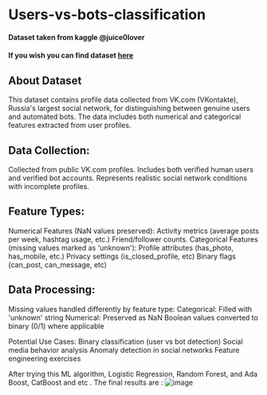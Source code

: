# Users-vs-bots-classification
#### Dataset taken from kaggle @juice0lover
#### If you wish you can find dataset [here](https://www.kaggle.com/datasets/juice0lover/users-vs-bots-classification)
## About Dataset 
This dataset contains profile data collected from VK.com (VKontakte), Russia's largest social network, for distinguishing between genuine users and automated bots. The data includes both numerical and categorical features extracted from user profiles.

## Data Collection:
Collected from public VK.com profiles.
Includes both verified human users and verified bot accounts.
Represents realistic social network conditions with incomplete profiles.

## Feature Types:
Numerical Features (NaN values preserved):
Activity metrics (average posts per week, hashtag usage, etc.)
Friend/follower counts.
Categorical Features (missing values marked as 'unknown'):
Profile attributes (has_photo, has_mobile, etc.)
Privacy settings (is_closed_profile, etc)
Binary flags (can_post, can_message, etc)

## Data Processing:
Missing values handled differently by feature type:
Categorical: Filled with 'unknown' string
Numerical: Preserved as NaN
Boolean values converted to binary (0/1) where applicable

Potential Use Cases:
Binary classification (user vs bot detection)
Social media behavior analysis
Anomaly detection in social networks
Feature engineering exercises

After trying this ML algorithm, Logistic Regression, Random Forest, and Ada Boost, CatBoost and etc . The final results are :
![image](https://github.com/user-attachments/assets/596f1795-b089-484a-98b6-54436690cd7c)


